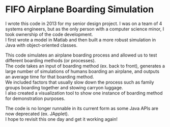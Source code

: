 # FIFO Airplane Boarding Simulation

I wrote this code in 2013 for my senior design project. I was on a team of 4 systems engineers, but as the only person with a computer science minor, I took ownership of the code development.   
I first wrote a model in Matlab and then built a more robust simulation in Java with object-oriented classes.     

This code simulates an airplane boarding process and allowed us to test different boarding methods (or processes).  
The code takes an input of boarding method (ex. back to front), generates a large number of simulations of humans boarding an airplane, and outputs an average time for that boarding method.  
We included factors that usually slow down the process such as family groups boarding together and stowing carryon luggage.   
I also created a visualization tool to show one instance of boarding method for demonstration purposes.   

The code is no longer runnable in its current form as some Java APIs are now deprecated (ex. JApplet).   
I hope to revisit this one day and get it working again!  
